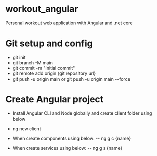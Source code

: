 # workout_angular
Personal workout web application with Angular and .net core


# Git setup and config
- git init
- git branch -M main
- git commit -m "Initial commit"
- git remote add origin {git repository url}
- git push -u origin main or git push -u origin main --force

# Create Angular project
- Install Angular CLI and Node globally and create client folder using below
- ng new client

- When create components using below:
-- ng g c {name}

- When create services using below:
-- ng g s {name}


